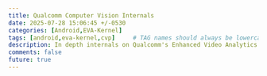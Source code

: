 ```yaml
---
title: Qualcomm Computer Vision Internals
date: 2025-07-28 15:06:45 +/-0530
categories: [Android,EVA-Kernel]
tags: [android,eva-kernel,cvp]     # TAG names should always be lowercase
description: In depth internals on Qualcomm's Enhanced Video Analytics (EVA) Computer Vision Processor (CVP) hardware.
comments: false
future: true
---
```


